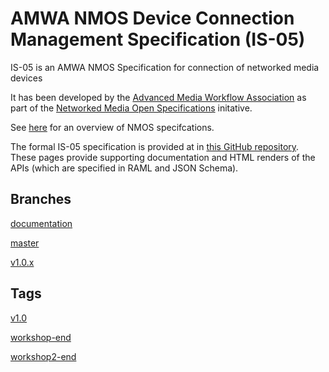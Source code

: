 # AMWA NMOS Device Connection Management Specification (IS-05)

IS-05 is an AMWA NMOS Specification for connection of networked media devices

It has been developed by the [Advanced Media Workflow Association](https://www.amwa.tv) as part of the [Networked Media Open Specifications](https://www.nmos.tv) initative.

See [here](https://amwa-tv.github.io/nmos) for an overview of NMOS specifcations.

The formal IS-05 specification is provided at in [this GitHub repository](https://github.com/AMWA-TV/nmos-device-connection-management). These pages provide supporting documentation and HTML renders of the APIs (which are specified in RAML and JSON Schema).


## Branches

[documentation](branches/documentation)

[master](branches/master)

[v1.0.x](branches/v1.0.x)

## Tags

[v1.0](tags/v1.0)

[workshop-end](tags/workshop-end)

[workshop2-end](tags/workshop2-end)

